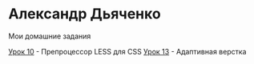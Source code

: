 
# Александр Дьяченко
Мои домашние задания

[Урок 10](https://alexanderdyachenko.github.io/Lesson_10/ "Моя готовая домашка") - Препроцессор LESS для CSS
[Урок 13](https://alexanderdyachenko.github.io/Lesson_13/ "Моя готовая домашка") - Адаптивная верстка
